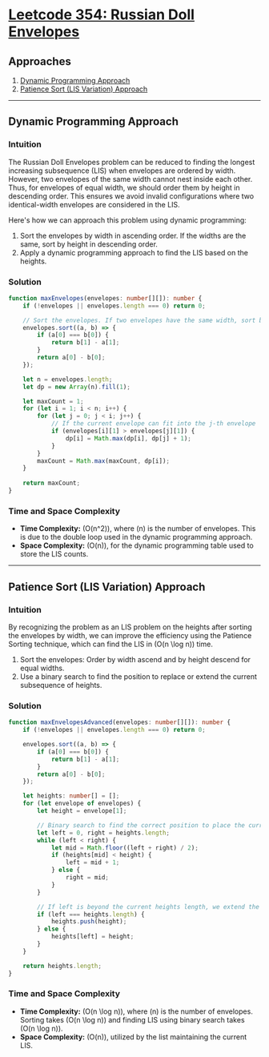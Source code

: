 # [Leetcode 354: Russian Doll Envelopes](https://leetcode.com/problems/russian-doll-envelopes/)

## Approaches

1. [Dynamic Programming Approach](#dynamic-programming-approach)
2. [Patience Sort (LIS Variation) Approach](#patience-sort-lis-variation-approach)

---

## Dynamic Programming Approach

### Intuition

The Russian Doll Envelopes problem can be reduced to finding the longest increasing subsequence (LIS) when envelopes are ordered by width. However, two envelopes of the same width cannot nest inside each other. Thus, for envelopes of equal width, we should order them by height in descending order. This ensures we avoid invalid configurations where two identical-width envelopes are considered in the LIS.

Here's how we can approach this problem using dynamic programming:
1. Sort the envelopes by width in ascending order. If the widths are the same, sort by height in descending order.
2. Apply a dynamic programming approach to find the LIS based on the heights.

### Solution

```typescript
function maxEnvelopes(envelopes: number[][]): number {
    if (!envelopes || envelopes.length === 0) return 0;

    // Sort the envelopes. If two envelopes have the same width, sort by height descending.
    envelopes.sort((a, b) => {
        if (a[0] === b[0]) {
            return b[1] - a[1];
        }
        return a[0] - b[0];
    });

    let n = envelopes.length;
    let dp = new Array(n).fill(1);

    let maxCount = 1;
    for (let i = 1; i < n; i++) {
        for (let j = 0; j < i; j++) {
            // If the current envelope can fit into the j-th envelope
            if (envelopes[i][1] > envelopes[j][1]) {
                dp[i] = Math.max(dp[i], dp[j] + 1);
            }
        }
        maxCount = Math.max(maxCount, dp[i]);
    }
    
    return maxCount;
}
```

### Time and Space Complexity

- **Time Complexity:** \(O(n^2)\), where \(n\) is the number of envelopes. This is due to the double loop used in the dynamic programming approach.
- **Space Complexity:** \(O(n)\), for the dynamic programming table used to store the LIS counts.

---

## Patience Sort (LIS Variation) Approach

### Intuition

By recognizing the problem as an LIS problem on the heights after sorting the envelopes by width, we can improve the efficiency using the Patience Sorting technique, which can find the LIS in \(O(n \log n)\) time.

1. Sort the envelopes: Order by width ascend and by height descend for equal widths.
2. Use a binary search to find the position to replace or extend the current subsequence of heights.

### Solution

```typescript
function maxEnvelopesAdvanced(envelopes: number[][]): number {
    if (!envelopes || envelopes.length === 0) return 0;

    envelopes.sort((a, b) => {
        if (a[0] === b[0]) {
            return b[1] - a[1];
        }
        return a[0] - b[0];
    });

    let heights: number[] = [];
    for (let envelope of envelopes) {
        let height = envelope[1];

        // Binary search to find the correct position to place the current envelope's height
        let left = 0, right = heights.length;
        while (left < right) {
            let mid = Math.floor((left + right) / 2);
            if (heights[mid] < height) {
                left = mid + 1;
            } else {
                right = mid;
            }
        }

        // If left is beyond the current heights length, we extend the list
        if (left === heights.length) {
            heights.push(height);
        } else {
            heights[left] = height;
        }
    }

    return heights.length;
}
```

### Time and Space Complexity

- **Time Complexity:** \(O(n \log n)\), where \(n\) is the number of envelopes. Sorting takes \(O(n \log n)\) and finding LIS using binary search takes \(O(n \log n)\).
- **Space Complexity:** \(O(n)\), utilized by the list maintaining the current LIS.

